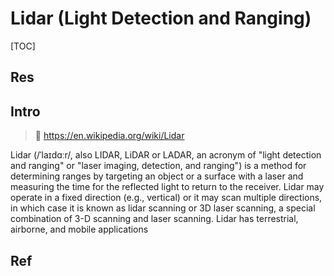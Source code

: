 # Lidar (Light Detection and Ranging)

[TOC]



## Res


## Intro
> 🔗 https://en.wikipedia.org/wiki/Lidar

Lidar (/ˈlaɪdɑːr/, also LIDAR, LiDAR or LADAR, an acronym of "light detection and ranging" or "laser imaging, detection, and ranging") is a method for determining ranges by targeting an object or a surface with a laser and measuring the time for the reflected light to return to the receiver. Lidar may operate in a fixed direction (e.g., vertical) or it may scan multiple directions, in which case it is known as lidar scanning or 3D laser scanning, a special combination of 3-D scanning and laser scanning. Lidar has terrestrial, airborne, and mobile applications



## Ref
[What is lidar?]: https://oceanservice.noaa.gov/facts/lidar.html
